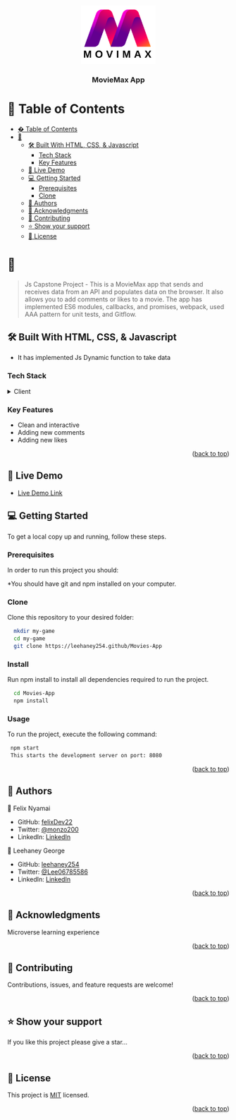 <a name="readme-top"></a>

<div align="center">

  <img src="./movimax02.png" alt="logo" width="170"  height="auto" />
  <br/>

  <h3><b>MovieMax App</b></h3>

</div>

# 📗 Table of Contents

- [� Table of Contents](#-table-of-contents)
- [📖 ](#-)
  - [🛠 Built With HTML, CSS, \& Javascript](#-built-with-html-css--javascript)
    - [Tech Stack ](#tech-stack-)
    - [Key Features ](#key-features-)
  - [🚀 Live Demo ](#-live-demo-)
  - [💻 Getting Started ](#-getting-started-)
    - [Prerequisites](#prerequisites)
    - [Clone](#clone)
  - [👥 Authors ](#-authors-)
  - [🙏 Acknowledgments ](#-acknowledgments-)
  - [🤝 Contributing ](#-contributing-)
  - [⭐️ Show your support ](#️-show-your-support-)
  - [📝 License ](#-license-)

# 📖 <a name="MovieMax"></a>

> Js Capstone Project - This is a MovieMax app that sends and receives data from an API and populates data on the browser. It also allows you to add comments or likes to a movie. The app has implemented ES6 modules, callbacks, and promises, webpack, used AAA pattern for unit tests, and Gitflow.

## 🛠 Built With <a name="built-with">HTML, CSS, & Javascript</a>

- It has implemented Js Dynamic function to take data

### Tech Stack <a name="tech-stack"></a>

<details>
  <summary>Client</summary>
  <ul>
    <li><a href="#">HTML</a></li>
    <li><a href="#">CSS</a></li>
    <li><a href="#">JavaScript</a></li>
  </ul>
</details>

### Key Features <a name="key-features"></a>

- Clean and interactive
- Adding new comments
- Adding new likes

<p align="right">(<a href="#readme-top">back to top</a>)</p>

## 🚀 Live Demo <a name="live-demo"></a>

- [Live Demo Link](https://leehaney254.github.io/Movies-App/)

## 💻 Getting Started <a name="getting-started"></a>

To get a local copy up and running, follow these steps.

### Prerequisites

In order to run this project you should:

\*You should have git and npm installed on your computer.

### Clone

Clone this repository to your desired folder:

```sh
  mkdir my-game
  cd my-game
  git clone https://leehaney254.github/Movies-App
```

### Install

Run npm install to install all dependencies required to run the project.

```sh
  cd Movies-App
  npm install
```

### Usage

To run the project, execute the following command:

```sh
 npm start
 This starts the development server on port: 8080
```

<p align="right">(<a href="#readme-top">back to top</a>)</p>

## 👥 Authors <a name="authors"></a>

👤 Felix Nyamai

- GitHub: [felixDev22](https://github.com/felixDev22)
- Twitter: [@monzo200](https://twitter.com/twitterhandle)
- LinkedIn: [LinkedIn](https://www.linkedin.com/in/felixnyamai/)

👤 Leehaney George

- GitHub: [leehaney254](https://github.com/leehaney254)
- Twitter: [@Lee06785586](https://twitter.com/twitterhandle)
- LinkedIn: [LinkedIn](https://www.linkedin.com/in/leehaney-george)

<p align="right">(<a href="#readme-top">back to top</a>)</p>

## 🙏 Acknowledgments <a name="acknowledgements"></a>

Microverse learning experience

<p align="right">(<a href="#readme-top">back to top</a>)</p>

## 🤝 Contributing <a name="contributing"></a>

Contributions, issues, and feature requests are welcome!

<p align="right">(<a href="#readme-top">back to top</a>)</p>

## ⭐️ Show your support <a name="support"></a>

If you like this project please give a star...

<p align="right">(<a href="#readme-top">back to top</a>)</p>

## 📝 License <a name="license"></a>

This project is [MIT](./LICENSE) licensed.

<p align="right">(<a href="#readme-top">back to top</a>)</p>
